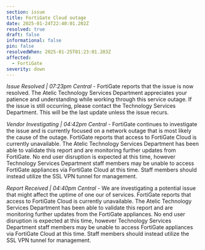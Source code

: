 ```yaml
---
section: issue
title: FortiGate Cloud outage
date: 2025-01-24T22:40:01.202Z
resolved: true
draft: false
informational: false
pin: false
resolvedWhen: 2025-01-25T01:23:01.203Z
affected:
  - FortiGate
severity: down
---
```

*Issue Resolved | 07:23pm Central* - FortiGate reports that the issue is now resolved. The Atelic Technology Services Department appreciates your patience and understanding while working through this service outage. If the issue is still occurring, please contact the Technology Services Department. This will be the last update unless the issue recurs.

*Vendor Investigating | 04:42pm Central* - FortiGate continues to investigate the issue and is currently focused on a network outage that is most likely the cause of the outage. FortiGate reports that access to FortiGate Cloud is currently unavailable. The Atelic Technology Services Department has been able to validate this report and are monitoring further updates from FortiGate. No end user disruption is expected at this time, however Technology Services Department staff members may be unable to access FortiGate appliances via FortiGate Cloud at this time. Staff members should instead utilize the SSL VPN tunnel for management.

*Report Received | 04:40pm Central* - We are investigating a potential issue that might affect the uptime of one our of services. FortiGate reports that access to FortiGate Cloud is currently unavailable. The Atelic Technology Services Department has been able to validate this report and are monitoring further updates from the FortiGate appliances. No end user disruption is expected at this time, however Technology Services Department staff members may be unable to access FortiGate appliances via FortiGate Cloud at this time. Staff members should instead utilize the SSL VPN tunnel for management.